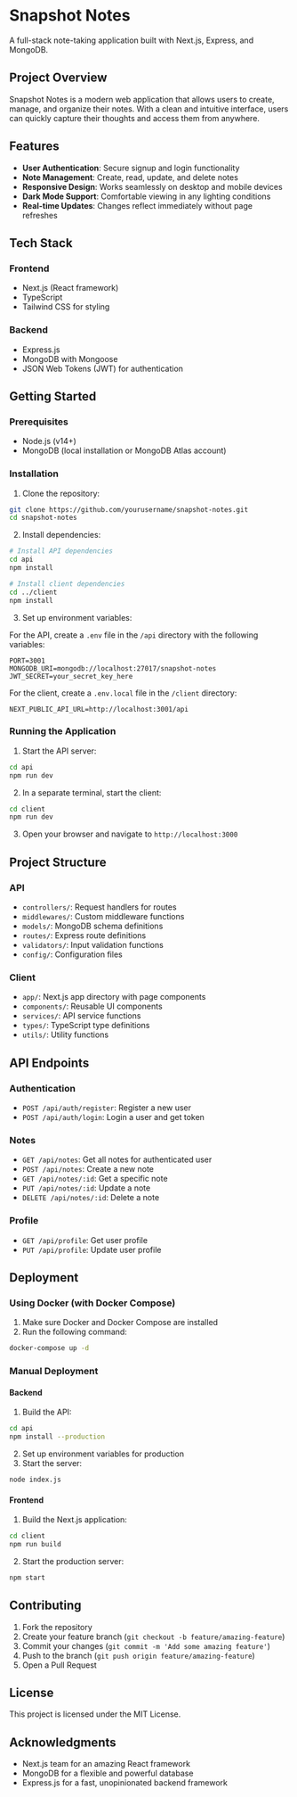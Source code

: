 # Snapshot Notes

A full-stack note-taking application built with Next.js, Express, and MongoDB.

## Project Overview

Snapshot Notes is a modern web application that allows users to create, manage, and organize their notes. With a clean and intuitive interface, users can quickly capture their thoughts and access them from anywhere.

## Features

- **User Authentication**: Secure signup and login functionality
- **Note Management**: Create, read, update, and delete notes
- **Responsive Design**: Works seamlessly on desktop and mobile devices
- **Dark Mode Support**: Comfortable viewing in any lighting conditions
- **Real-time Updates**: Changes reflect immediately without page refreshes

## Tech Stack

### Frontend
- Next.js (React framework)
- TypeScript
- Tailwind CSS for styling

### Backend
- Express.js
- MongoDB with Mongoose
- JSON Web Tokens (JWT) for authentication

## Getting Started

### Prerequisites

- Node.js (v14+)
- MongoDB (local installation or MongoDB Atlas account)

### Installation

1. Clone the repository:
```bash
git clone https://github.com/yourusername/snapshot-notes.git
cd snapshot-notes
```

2. Install dependencies:
```bash
# Install API dependencies
cd api
npm install

# Install client dependencies
cd ../client
npm install
```

3. Set up environment variables:

For the API, create a `.env` file in the `/api` directory with the following variables:
```
PORT=3001
MONGODB_URI=mongodb://localhost:27017/snapshot-notes
JWT_SECRET=your_secret_key_here
```

For the client, create a `.env.local` file in the `/client` directory:
```
NEXT_PUBLIC_API_URL=http://localhost:3001/api
```

### Running the Application

1. Start the API server:
```bash
cd api
npm run dev
```

2. In a separate terminal, start the client:
```bash
cd client
npm run dev
```

3. Open your browser and navigate to `http://localhost:3000`

## Project Structure

### API

- `controllers/`: Request handlers for routes
- `middlewares/`: Custom middleware functions
- `models/`: MongoDB schema definitions
- `routes/`: Express route definitions
- `validators/`: Input validation functions
- `config/`: Configuration files

### Client

- `app/`: Next.js app directory with page components
- `components/`: Reusable UI components
- `services/`: API service functions
- `types/`: TypeScript type definitions
- `utils/`: Utility functions

## API Endpoints

### Authentication
- `POST /api/auth/register`: Register a new user
- `POST /api/auth/login`: Login a user and get token

### Notes
- `GET /api/notes`: Get all notes for authenticated user
- `POST /api/notes`: Create a new note
- `GET /api/notes/:id`: Get a specific note
- `PUT /api/notes/:id`: Update a note
- `DELETE /api/notes/:id`: Delete a note

### Profile
- `GET /api/profile`: Get user profile
- `PUT /api/profile`: Update user profile

## Deployment

### Using Docker (with Docker Compose)

1. Make sure Docker and Docker Compose are installed
2. Run the following command:
```bash
docker-compose up -d
```

### Manual Deployment

#### Backend
1. Build the API:
```bash
cd api
npm install --production
```

2. Set up environment variables for production
3. Start the server:
```bash
node index.js
```

#### Frontend
1. Build the Next.js application:
```bash
cd client
npm run build
```

2. Start the production server:
```bash
npm start
```

## Contributing

1. Fork the repository
2. Create your feature branch (`git checkout -b feature/amazing-feature`)
3. Commit your changes (`git commit -m 'Add some amazing feature'`)
4. Push to the branch (`git push origin feature/amazing-feature`)
5. Open a Pull Request

## License

This project is licensed under the MIT License.

## Acknowledgments

- Next.js team for an amazing React framework
- MongoDB for a flexible and powerful database
- Express.js for a fast, unopinionated backend framework
